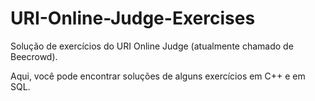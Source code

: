 # URI-Online-Judge-Exercises
Solução de exercícios do URI Online Judge (atualmente chamado de Beecrowd).

Aqui, você pode encontrar soluções de alguns exercícios em C++ e em SQL.